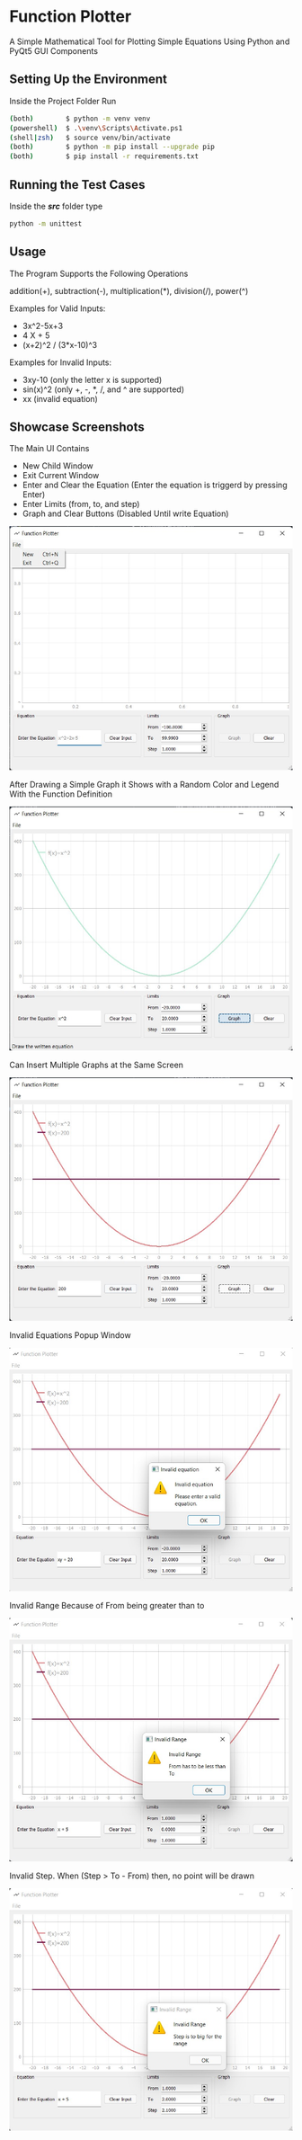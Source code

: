 # Function Plotter

A Simple Mathematical Tool for Plotting Simple Equations Using Python and PyQt5 GUI Components

## Setting Up the Environment

Inside the Project Folder Run

```sh
(both)        $ python -m venv venv
(powershell)  $ .\venv\Scripts\Activate.ps1
(shell|zsh)   $ source venv/bin/activate
(both)        $ python -m pip install --upgrade pip
(both)        $ pip install -r requirements.txt
```


## Running the Test Cases

Inside the ___src___ folder type

```sh
python -m unittest
```


## Usage

The Program Supports the Following Operations

addition(+), subtraction(-), multiplication(*), division(/), power(^)

Examples for Valid Inputs:

- 3x^2-5x+3
- 4 X + 5
- (x+2)^2 / (3*x-10)^3

Examples for Invalid Inputs:

- 3xy-10 (only the letter x is supported)
- sin(x)^2 (only +, -, *, /, and ^ are supported)
- xx (invalid equation)

## Showcase Screenshots

The Main UI Contains

- New Child Window
- Exit Current Window
- Enter and Clear the Equation (Enter the equation is triggerd by pressing Enter)
- Enter Limits (from, to, and step)
- Graph and Clear Buttons (Disabled Until write Equation)

![Main UI](docs/mainUI.jpg)

After Drawing a Simple Graph it Shows with a Random Color and Legend With the Function Definition

![Simple Drawing](docs/X%5E2.jpg)

Can Insert Multiple Graphs at the Same Screen

![Multiple Graphs](docs/multipleGraphs.jpg)

Invalid Equations Popup Window

![Invalid Equation](docs/invalidEquation.jpg)

Invalid Range Because of From being greater than to

![Invalid Range](docs/InvalidRange.jpg)

Invalid Step. When (Step > To - From) then, no point will be drawn

![Invalid Step](docs/InvalidStep.jpg)
